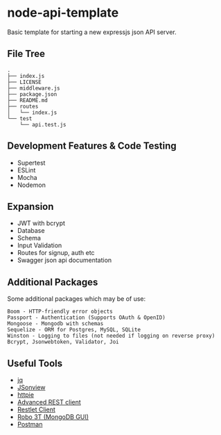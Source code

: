 # node-api-template

Basic template for starting a new expressjs json API server.

## File Tree

    .
    ├── index.js
    ├── LICENSE
    ├── middleware.js
    ├── package.json
    ├── README.md
    ├── routes
    │   └── index.js
    └── test
        └── api.test.js

## Development Features & Code Testing

* Supertest
* ESLint
* Mocha
* Nodemon

## Expansion

* JWT with bcrypt
* Database
* Schema
* Input Validation
* Routes for signup, auth etc
* Swagger json api documentation

## Additional Packages

Some additional packages which may be of use:

    Boom - HTTP-friendly error objects
    Passport - Authentication (Supports OAuth & OpenID)
    Mongoose - Mongodb with schemas
    Sequelize - ORM for Postgres, MySQL, SQLite
    Winston - Logging to files (not needed if logging on reverse proxy)
    Bcrypt, Jsonwebtoken, Validator, Joi


## Useful Tools

* [jq](https://stedolan.github.io/jq/)
* [JSonview](https://chrome.google.com/webstore/detail/jsonview/chklaanhfefbnpoihckbnefhakgolnmc)
* [httpie](https://httpie.org/)
* [Advanced REST client](https://install.advancedrestclient.com/)
* [Restlet Client](https://chrome.google.com/webstore/detail/restlet-client-rest-api-t/aejoelaoggembcahagimdiliamlcdmfm)
* [Robo 3T (MongoDB GUI)](https://www.robomongo.org/)
* [Postman](https://www.getpostman.com/)
